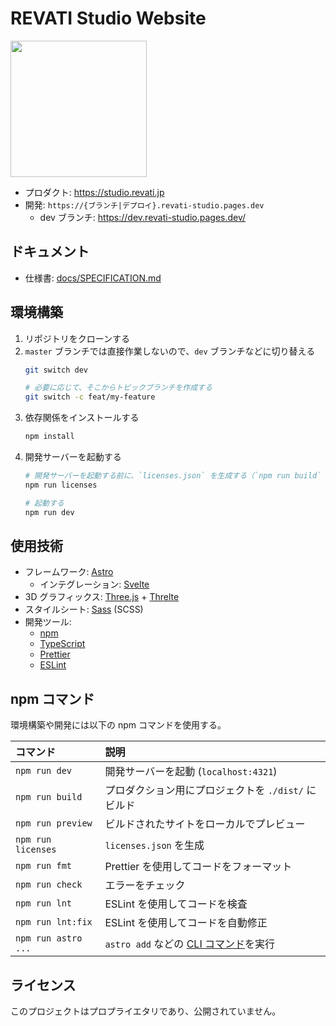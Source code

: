 # REVATI Studio Website

<img src="https://dev.revati-studio.pages.dev/images/Revati-Studio_header_orange.png" alt="" height="218" />

- プロダクト: https://studio.revati.jp
- 開発: `https://{ブランチ|デプロイ}.revati-studio.pages.dev`
	- dev ブランチ: https://dev.revati-studio.pages.dev/

## ドキュメント

- 仕様書: [docs/SPECIFICATION.md](./docs/SPECIFICATION.md)

## 環境構築

1. リポジトリをクローンする
1. `master` ブランチでは直接作業しないので、`dev` ブランチなどに切り替える
	```bash
	git switch dev

	# 必要に応じて、そこからトピックブランチを作成する
	git switch -c feat/my-feature
	```
1. 依存関係をインストールする
	```bash
	npm install
1. 開発サーバーを起動する
	```bash
	# 開発サーバーを起動する前に、`licenses.json` を生成する（`npm run build` では自動で実行される）
	npm run licenses

	# 起動する
	npm run dev
	```

## 使用技術

- フレームワーク: [Astro](https://astro.build)
	- インテグレーション: [Svelte](https://svelte.dev)
- 3D グラフィックス: [Three.js](https://threejs.org) + [Threlte](https://threlte.xyz/)
- スタイルシート: [Sass](https://sass-lang.com) (SCSS)
- 開発ツール:
	- [npm](https://npmjs.com)
	- [TypeScript](https://typescriptlang.org)
	- [Prettier](https://prettier.io)
	- [ESLint](https://eslint.org)

## npm コマンド

環境構築や開発には以下の npm コマンドを使用する。

| コマンド | 説明 |
| :-- | :-- |
| `npm run dev` | 開発サーバーを起動 (`localhost:4321`) |
| `npm run build` | プロダクション用にプロジェクトを `./dist/` にビルド |
| `npm run preview` | ビルドされたサイトをローカルでプレビュー |
| `npm run licenses` | `licenses.json` を生成 |
| `npm run fmt` | Prettier を使用してコードをフォーマット |
| `npm run check` | エラーをチェック |
| `npm run lnt` | ESLint を使用してコードを検査 |
| `npm run lnt:fix` | ESLint を使用してコードを自動修正 |
| `npm run astro ...` | `astro add` などの [CLI コマンド](https://docs.astro.build/ja/reference/cli-reference/)を実行 |

## ライセンス

このプロジェクトはプロプライエタリであり、公開されていません。
